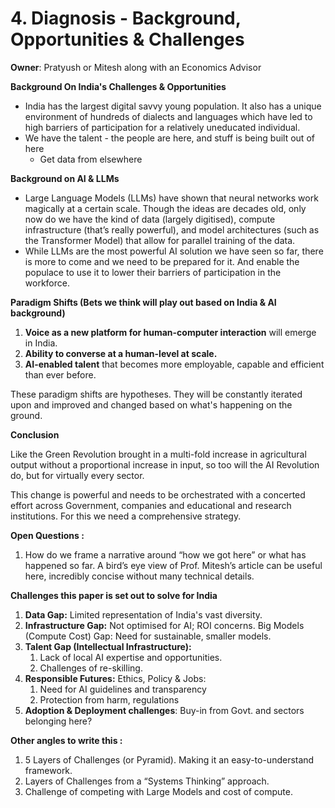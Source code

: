 # 4. Diagnosis - Background, Opportunities & Challenges

**Owner**: Pratyush or Mitesh along with an Economics Advisor



**Background On India's Challenges & Opportunities**

* India has the largest digital savvy young population. It also has a unique environment of hundreds of dialects and languages which have led to high barriers of participation for a relatively uneducated individual.
* We have the talent - the people are here, and stuff is being built out of here
  * Get data from elsewhere&#x20;



**Background on AI & LLMs**

* Large Language Models (LLMs) have shown that neural networks work magically at a certain scale. Though the ideas are decades old, only now do we have the kind of data (largely digitised), compute infrastructure (that’s really powerful), and model architectures (such as the Transformer Model) that allow for parallel training of the data.&#x20;
* While LLMs are the most powerful AI solution we have seen so far, there is more to come and we need to be prepared for it. And enable the populace to use it to lower their barriers of participation in the workforce.



**Paradigm Shifts (Bets we think will play out based on India & AI background)**

1. **Voice as a new platform for human-computer interaction** will emerge in India.
2. **Ability to converse at a human-level at scale.**&#x20;
3. **AI-enabled talent** that becomes more employable, capable and efficient than ever before.

These paradigm shifts are hypotheses. They will be constantly iterated upon and improved and changed based on what's happening on the ground.



**Conclusion**

Like the Green Revolution brought in a multi-fold increase in agricultural output without a proportional increase in input, so too will the AI Revolution do, but for virtually every sector.

This change is powerful and needs to be orchestrated with a concerted effort across Government, companies and educational and research institutions. For this we need a comprehensive strategy.





**Open Questions :**&#x20;

1. How do we frame a narrative around “how we got here” or what has happened so far. A bird’s eye view of Prof. Mitesh’s article can be useful here, incredibly concise without many technical details.



**Challenges this paper is set out to solve for India**

1. **Data Gap:** Limited representation of India's vast diversity.
2. **Infrastructure Gap:** Not optimised for AI; ROI concerns. Big Models (Compute Cost) Gap: Need for sustainable, smaller models.
3. **Talent Gap (Intellectual Infrastructure):**&#x20;
   1. Lack of local AI expertise and opportunities.
   2. Challenges of re-skilling.&#x20;
4. **Responsible Futures:** Ethics, Policy & Jobs:&#x20;
   1. Need for AI guidelines and transparency
   2. Protection from harm, regulations
5. **Adoption & Deployment challenges**: Buy-in from Govt. and sectors belonging here?





**Other angles to write this :**&#x20;

1. 5 Layers of Challenges (or Pyramid). Making it an easy-to-understand framework.
2. Layers of Challenges from a “Systems Thinking” approach.
3. Challenge of competing with Large Models and cost of compute.
